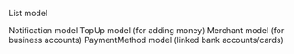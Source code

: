 List model

Notification model
TopUp model (for adding money)
Merchant model (for business accounts)
PaymentMethod model (linked bank accounts/cards)
